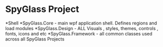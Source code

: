 # SpyGlass Project 

*Shell
	*SpyGlass.Core - main wpf application shell. Defines regions and load modules
	*SpyGlass.Design - ALL Visuals , styles, themes, controls , fonts, icons and etc
	*SpyGlass.Framework - all common classes used across all SpyGlass Projects 